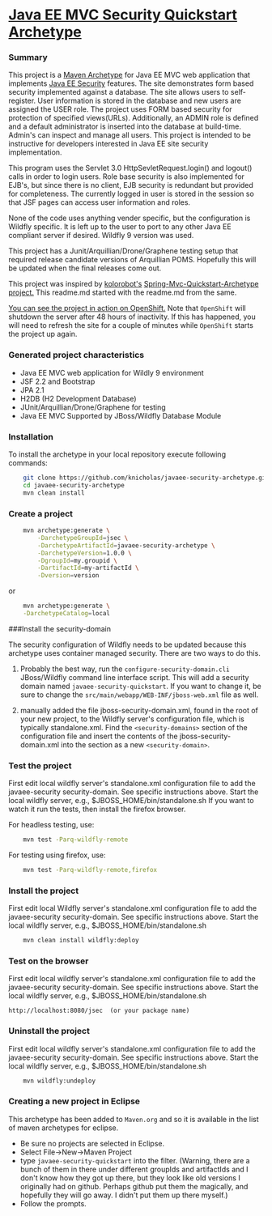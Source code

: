 [Java EE MVC Security Quickstart Archetype](https://github.com/karlnicholas/javaee-security-quickstart-archetype)
=========================================

### Summary

This project is a [Maven Archetype](https://maven.apache.org/guides/introduction/introduction-to-archetypes.html) 
for Java EE MVC web application that implements [Java EE Security](https://docs.oracle.com/javaee/7/tutorial/security-webtier002.htm) features. 
The site demonstrates form based security implemented against a database. The site allows 
users to self-register. User information is stored in the database and new 
users are assigned the USER role. The project uses FORM based security for 
protection of specified views(URLs). Additionally, an ADMIN role is defined 
and a default administrator is inserted into the database at build-time. Admin's 
can inspect and manage all users. This project is intended to be instructive 
for developers interested in Java EE site security implementation.  
 
This program uses the Servlet 3.0 HttpSevletRequest.login() and logout() calls
in order to login users. Role base security is also implemented for EJB's, but 
since there is no client, EJB security is redundant but provided for completeness. 
The currently logged in user is stored in the session so that JSF pages can 
access user information and roles.      

None of the code uses anything vender specific, but the configuration is
Wildfly specific. It is left up to the user to port to any other Java EE 
compliant server if desired. Wildfly 9 version was used. 

This project has a Junit/Arquillian/Drone/Graphene testing setup that required 
release candidate versions of Arquillian POMS. Hopefully this will be updated 
when the final releases come out.  

This project was inspired by [kolorobot's](https://github.com/kolorobot) 
[Spring-Mvc-Quickstart-Archetype project.](https://github.com/kolorobot/spring-mvc-quickstart-archetype)
This readme.md started with the readme.md from the same.

[You can see the project in action on OpenShift.](http://mvc-jsec.rhcloud.com/)
Note that `OpenShift` will shutdown the server after 48 hours of inactivity. If this 
has happened, you will need to refresh the site for a couple of minutes while `OpenShift` 
starts the project up again. 

### Generated project characteristics
* Java EE MVC web application for Wildly 9 environment
* JSF 2.2 and Bootstrap
* JPA 2.1
* H2DB (H2 Development Database) 
* JUnit/Arquillian/Drone/Graphene for testing
* Java EE MVC Supported by JBoss/Wildfly Database Module 

### Installation

To install the archetype in your local repository execute following commands:

```bash
    git clone https://github.com/knicholas/javaee-security-archetype.git
    cd javaee-security-archetype
    mvn clean install
```

### Create a project

```bash
    mvn archetype:generate \
        -DarchetypeGroupId=jsec \
        -DarchetypeArtifactId=javaee-security-archetype \
        -DarchetypeVersion=1.0.0 \
        -DgroupId=my.groupid \
        -DartifactId=my-artifactId \
        -Dversion=version
```
or
```bash
    mvn archetype:generate \
    -DarchetypeCatalog=local
```


###Install the security-domain

The security configuration of Wildfly needs to be updated because this 
archetype uses container managed security. There are two ways to do this.

1) Probably the best way, run the `configure-security-domain.cli` JBoss/Wildfly command line 
interface script. This will add a security domain named `javaee-security-quickstart`. If you want to 
change it, be sure to change the `src/main/webapp/WEB-INF/jboss-web.xml` file as well.

2) manually added the file jboss-security-domain.xml, found in the root of your new project, to the Wildfly server's 
configuration file, which is typically standalone.xml. Find the `<security-domains>` 
section of the configuration file and insert the contents of 
the jboss-security-domain.xml into the section as a new `<security-domain>`. 

### Test the project

First edit local wildfly server's standalone.xml configuration file to 
add the javaee-security security-domain. See specific instructions above.
Start the local wildfly server, e.g., $JBOSS_HOME/bin/standalone.sh
If you want to watch it run the tests, then install the firefox browser.

For headless testing, use:
```bash
    mvn test -Parq-wildfly-remote
```

For testing using firefox, use:
```bash
    mvn test -Parq-wildfly-remote,firefox
```

### Install the project

First edit local Wildfly server's standalone.xml configuration file to 
add the javaee-security security-domain. See specific instructions above.
Start the local wildfly server, e.g., $JBOSS_HOME/bin/standalone.sh

```bash
    mvn clean install wildfly:deploy
```

### Test on the browser

First edit local wildfly server's standalone.xml configuration file to 
add the javaee-security security-domain. See specific instructions above.
Start the local wildfly server, e.g., $JBOSS_HOME/bin/standalone.sh

    http://localhost:8080/jsec  (or your package name)


### Uninstall the project

First edit local wildfly server's standalone.xml configuration file to 
add the javaee-security security-domain. See specific instructions above.
Start the local wildfly server, e.g., $JBOSS_HOME/bin/standalone.sh

```bash
    mvn wildfly:undeploy
```

### Creating a new project in Eclipse

This archetype has been added to `Maven.org` and so it is available in 
the list of maven archetypes for eclipse. 
  * Be sure no projects are selected in Eclipse.
  * Select File->New->Maven Project
  * type `javaee-security-quickstart` into the filter. (Warning, there are a bunch of them in there under different groupIds and artifactIds and I don't know how they got up there, but they look like old versions I originally had on github. Perhaps github put them the magically, and hopefully they will go away. I didn't put them up there myself.)
  * Follow the prompts.
